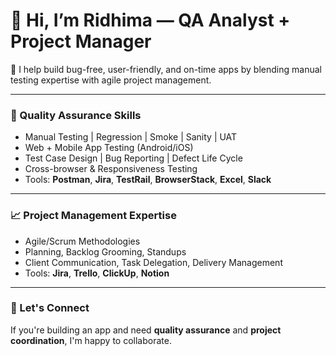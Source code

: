 # 👋 Hi, I’m Ridhima — QA Analyst + Project Manager

🎯 I help build bug-free, user-friendly, and on-time apps by blending manual testing expertise with agile project management.

---

### 🧪 Quality Assurance Skills
- Manual Testing | Regression | Smoke | Sanity | UAT
- Web + Mobile App Testing (Android/iOS)
- Test Case Design | Bug Reporting | Defect Life Cycle
- Cross-browser & Responsiveness Testing
- Tools: **Postman**, **Jira**, **TestRail**, **BrowserStack**, **Excel**, **Slack**

---

### 📈 Project Management Expertise
- Agile/Scrum Methodologies
- Planning, Backlog Grooming, Standups
- Client Communication, Task Delegation, Delivery Management
- Tools: **Jira**, **Trello**, **ClickUp**, **Notion**

---

### 🤝 Let's Connect
If you're building an app and need **quality assurance** and **project coordination**, I'm happy to collaborate.

